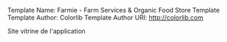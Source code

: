 Template Name: Farmie - Farm Services & Organic Food Store Template 
Template Author: Colorlib 
Template Author URI: http://colorlib.com

Site vitrine de l'application